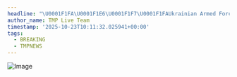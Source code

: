 ```yaml
---
headline: "\U0001F1FA\U0001F1E6\U0001F1F7\U0001F1FAUkrainian Armed Forces troops have advanced to the northern outskirts of Kucherov Yar, an area currently within the scope of the Russian Armed Forces' Dobropillya breakthrough."
author_name: TMP Live Team
timestamp: '2025-10-23T10:11:32.025941+00:00'
tags:
  - BREAKING
  - TMPNEWS
---
```

![Image](https://i.ibb.co/4GBB6Lb/IMG-20251023-153954-217.jpg)
